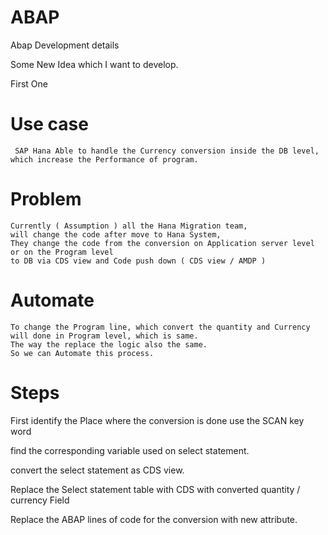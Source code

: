 # ABAP
Abap Development details

Some New Idea which I want to develop.

First One
# Use case
     SAP Hana Able to handle the Currency conversion inside the DB level, which increase the Performance of program.
# Problem
    Currently ( Assumption ) all the Hana Migration team, 
    will change the code after move to Hana System, 
    They change the code from the conversion on Application server level or on the Program level 
    to DB via CDS view and Code push down ( CDS view / AMDP )
    
# Automate
    To change the Program line, which convert the quantity and Currency will done in Program level, which is same. 
    The way the replace the logic also the same. 
    So we can Automate this process.
    
# Steps
   First identify the Place where the conversion is done use the SCAN key word
   
   find the corresponding variable used on select statement.
   
   convert the select statement as CDS view.
   
   Replace the Select statement table with CDS with converted quantity / currency Field
   
   Replace the ABAP lines of code for the conversion with new attribute.
   
    

